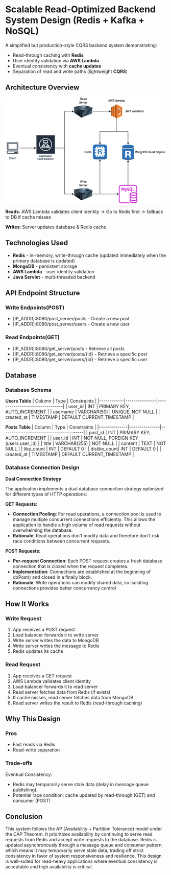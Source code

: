 # Scalable Read-Optimized Backend System Design (Redis + Kafka + NoSQL)

A simplified but production-style CQRS backend system demonstrating:
- Read-through caching with **Redis**
- User identity validation via **AWS Lambda**
- Eventual consistency with **cache updates**
- Separation of read and write paths (lightweight **CQRS**)

## Architecture Overview

![image](Architecture.png)

**Reads**: AWS Lambda validates client identity -> Go to Redis first -> fallback to DB if cache misses

**Writes**: Server updates database & Redis cache

## Technologies Used

- **Redis** - in-memory, write-through cache (updated immediately when the primary database is updated)
- **MongoDB** - persistent storage
- **AWS Lambda** - user identity validation
- **Java Servlet** - multi-threaded backend

## API Endpoint Structure

### Write Endpoints(POST)
- [IP_ADDR]:8080/post_server/posts - Create a new post
- [IP_ADDR]:8080/post_server/users - Create a new user

### Read Endpoints(GET)
- [IP_ADDR]:8080/get_server/posts - Retrieve all posts
- [IP_ADDR]:8080/get_server/posts/{id} - Retrieve a specific post
- [IP_ADDR]:8080/get_server/users/{id} - Retrieve a specific user

## Database

### Database Schema

**Users Table**
|   Column   |     Type      |         Constraints            |
|------------|---------------|--------------------------------|
|   user_id  |     INT       |   PRIMARY KEY, AUTO_INCREMENT  |
|   username |  VARCHAR(50)  |  UNIQUE, NOT NULL              |
| created_at |  TIMESTAMP    |   DEFAULT CURRENT_TIMESTAMP    |

**Posts Table**
|     Column   |     Type      |         Constraints                    |
|--------------|---------------|----------------------------------------|
|   post_id    |     INT       |   PRIMARY KEY, AUTO_INCREMENT          |
|   user_id    |     INT       | NOT NULL, FOREIGN KEY (users.user_id)  |
|   title      |  VARCHAR(255) |   NOT NULL                             |
|   content    |  TEXT         |       NOT NULL                         |
| like_count   |     INT       |   DEFAULT 0                            |
| dislike_count|    INT        |   DEFAULT 0                            |
| created_at   | TIMESTAMP     |      DEFAULT CURRENT_TIMESTAMP         |

### Database Connection Design

**Dual Connection Strategy**

The application implements a dual database connection strategy optimized for different types of HTTP operations:

**GET Requests:**

- **Connection Pooling**: For read operations, a connection pool is used to manage multiple concurrent connections efficiently. This allows the application to handle a high volume of read requests without overwhelming the database.
- **Rationale**: Read operations don't modify data and therefore don't risk race conditions between concurrent requests.

**POST Requests:**
- **Per-request Connection**: Each POST request creates a fresh database connection that is closed when the request completes.
- **Implementation**: Connections are established at the beginning of doPost() and closed in a finally block.
- **Rationale**: Write operations can modify shared data, so isolating connections provides better concurrency control

## How It Works

### Write Request

1. App receives a POST request
2. Load balancer forwards it to write server
3. Write server writes the data to MongoDB
4. Write server writes the message to Redis
5. Redis updates its cache

### Read Request

1. App receives a GET request
2. AWS Lambda validates client identity
3. Load balancer forwards it to read server
4. Read server fetches data from Redis (if exists)
5. If cache misses, read server fetches data from MongoDB
6. Read server writes the result to Redis (read-through caching)

## Why This Design

### Pros
- Fast reads via Redis
- Read-write separation

### Trade-offs
Eventual Consistency:
- Redis may temporarily serve stale data (delay in message queue publishing)
- Potential race condition: cache updated by read-through (GET) and consumer (POST)

## Conclusion

This system follows the AP (Availability + Partition Tolerance) model under the CAP Theorem. It prioritizes availability by continuing to serve read requests from Redis and accept write requests to the database. Redis is updated asynchronously through a message queue and consumer pattern, which means it may temporarily serve stale data, trading off strict consistency in favor of system responsiveness and resilience. 
This design is well-suited for read-heavy applications where eventual consistency is acceptable and high availability is critical.
